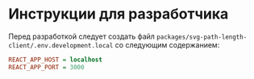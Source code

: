 Инструкции для разработчика
===========================

Перед разработкой следует создать файл 
`packages/svg-path-length-client/.env.development.local` 
со следующим содержанием:

```ini
REACT_APP_HOST = localhost
REACT_APP_PORT = 3000
```